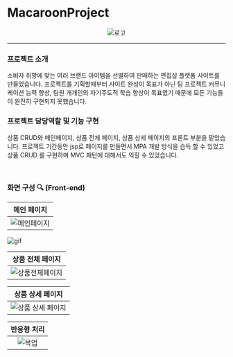 # MacaroonProject
<div align = center>
  
![로고](https://github.com/ChohyePark/MacaroonProject/assets/122193843/08ff18a1-1073-4dea-8e46-dce79c8eb45b)  

</div>

---

### 프로젝트 소개 

소비자 취향에 맞는 여러 브랜드 아이템을 선별하여 판매하는 편집샵 플랫폼 사이트를 만들었습니다.
프로젝트를 기획할때부터 사이트 완성이 목표가 아닌 팀 프로젝트 커뮤니케이션 능력 향상, 팀원 개개인의 자기주도적 학습 향상이 목표였기 때문에
모든 기능들이 완전히 구현되지 못했습니다.

### 프로젝트 담당역할 및 기능 구현 
상품 CRUD와 메인페이지, 상품 전체 페이지, 상품 상세 페이지의 프론트 부분을 맡았습니다.
프로젝트 기간동안 jsp로 페이지를 만들면서 MPA 개발 방식을 습득 할 수 있었고 상품 CRUD 를 구현하며
MVC 패턴에 대해서도 익힐 수 있었습니다. 


<br/>

### 화면 구성  🔍  (Front-end)

|메인 페이지|
|:---:|
|![메인페이지](https://github.com/ChohyePark/MacaroonProject/assets/122193843/11691eff-5756-4b14-8ddb-793bbacf8eb1)|
![gif](https://github.com/ChohyePark/MacaroonProject/assets/122193843/fdf92bc2-bbb0-4703-a48e-daff4fffeeb6)

|상품 전체 페이지|
|:---:|
|![상품전체페이지](https://github.com/ChohyePark/MacaroonProject/assets/122193843/edb0957e-8088-4223-985b-76e98c8c1da6)|

|상품 상세 페이지|
|:---:|
|![상품 상세 페이지](https://github.com/ChohyePark/MacaroonProject/assets/122193843/da231e0b-6ac2-4c57-82a5-182cd5cd308c)|

|반응형 처리|
|:---:|
|![목업](https://github.com/ChohyePark/MacaroonProject/assets/122193843/56e433c1-0d6a-40c4-9216-cfdc10b28016)|




